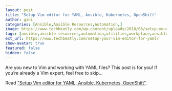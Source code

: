 ```yaml
---
layout: post
title: "Setup Vim editor for YAML, Ansible, Kubernetes, OpenShift"
author: gini
categories: [Ansible,Ansible Resources,Automation,]
image: https://www.techbeatly.com/wp-content/uploads/2018/06/setup-your-vim-editor-for-yaml-1024x576.png
tags: [ansible,ansible resources,automation,utilities,workplace,ansible doc,customize vim,vim,vim editor,]
ext_url: https://www.techbeatly.com/setup-your-vim-editor-for-yaml/
show-avatar: true
featured: false
hidden: false
---
```


Are you new to Vim and working with YAML files? This post is for you! If you’re already a Vim expert, feel free to skip...

Read ["Setup Vim editor for YAML, Ansible, Kubernetes, OpenShift"](https://www.techbeatly.com/setup-your-vim-editor-for-yaml/).